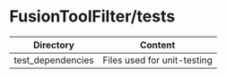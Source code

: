 # FusionToolFilter/tests

Directory | Content
--------- | -------
test_dependencies   | Files used for unit-testing
